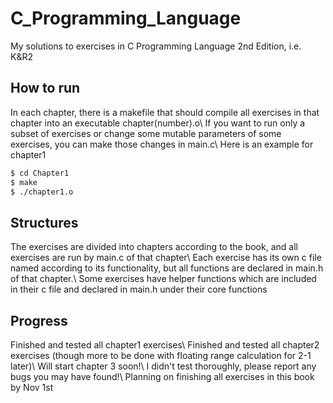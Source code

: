 # C_Programming_Language
My solutions to exercises in C Programming Language 2nd Edition, i.e. K&amp;R2

## How to run

In each chapter, there is a makefile that should compile all exercises in that chapter into an executable chapter(number).o\\
If you want to run only a subset of exercises or change some mutable parameters of some exercises, you can make those changes in main.c\\
Here is an example for chapter1

```bash
$ cd Chapter1
$ make
$ ./chapter1.o
```

## Structures

The exercises are divided into chapters according to the book, and all exercises are run by main.c of that chapter\\
Each exercise has its own c file named according to its functionality, but all functions are declared in main.h of that chapter.\\
Some exercises have helper functions which are included in their c file and declared in main.h under their core functions

## Progress

Finished and tested all chapter1 exercises\\
Finished and tested all chapter2 exercises (though more to be done with floating range calculation for 2-1 later)\\
Will start chapter 3 soon!\\
I didn't test thoroughly, please report any bugs you may have found!\\
Planning on finishing all exercises in this book by Nov 1st
